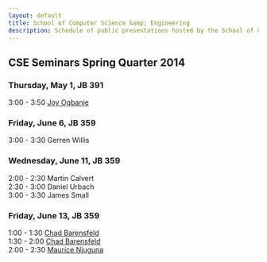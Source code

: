 ```yaml
---
layout: default
title: School of Computer Science &amp; Engineering
description: Schedule of public presentations hosted by the School of CSE.
---
```


## CSE Seminars __Spring Quarter 2014__

### Thursday, May 1, JB 391

  3:00 -  3:50  [Joy Ogbanje](2014-spring/Ogbanje.pdf)

### Friday, June 6, JB 359

  3:00 -  3:30 Gerren Willis

### Wednesday, June 11, JB 359

  2:00 - 2:30 Martin Calvert <br>
  2:30 - 3:00 Daniel Urbach <br>
  3:00 - 3:30 James Small


### Friday, June 13, JB 359

  1:00 -  1:30 [Chad Barensfeld](2014-spring/Barensfeld-1.pdf) <br>
  1:30 -  2:00 [Chad Barensfeld](2014-spring/Barensfeld-2.pdf) <br>
  2:00 -  2:30 [Maurice Njuguna](2014-spring/Njuguna.pdf)


